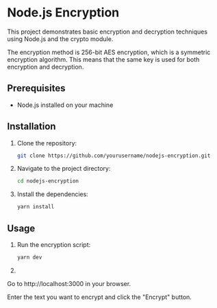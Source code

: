 # Node.js Encryption

This project demonstrates basic encryption and decryption techniques using Node.js and the crypto module. 

The encryption method is 256-bit AES encryption, which is a symmetric encryption algorithm. This means that the same key is used for both encryption and decryption.

## Prerequisites

- Node.js installed on your machine

## Installation

1. Clone the repository:
    ```sh
    git clone https://github.com/yourusername/nodejs-encryption.git
    ```
2. Navigate to the project directory:
    ```sh
    cd nodejs-encryption
    ```
3. Install the dependencies:
    ```sh
    yarn install
    ```

## Usage

1. Run the encryption script:
    ```sh
    yarn dev
    ```
2. 
Go to http://localhost:3000 in your browser.

Enter the text you want to encrypt and click the "Encrypt" button.

